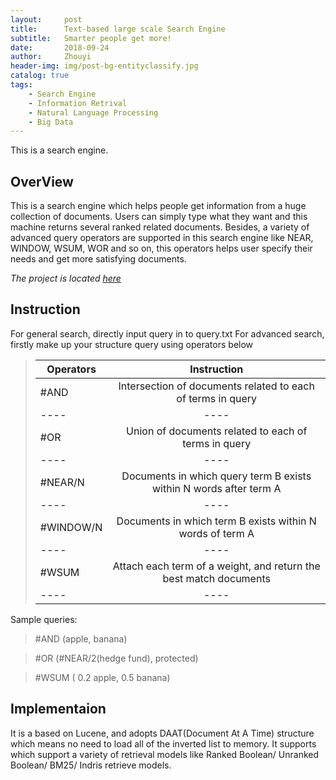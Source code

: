 ```yaml
---
layout:     post
title:      Text-based large scale Search Engine 
subtitle:   Smarter people get more!
date:       2018-09-24
author:     Zhouyi
header-img: img/post-bg-entityclassify.jpg
catalog: true
tags:
    - Search Engine
    - Information Retrival
    - Natural Language Processing
    - Big Data
---
```


This is a search engine.

## OverView

This is a search engine which helps people get information from a huge collection of documents. Users can simply type what they want and this machine returns several ranked related documents. Besides, a variety of advanced query operators are supported in this search engine like NEAR, WINDOW, WSUM, WOR and so on, this operators helps user specify their needs and get more satisfying documents.
 
*The project is located [here](https://github.com/Zhouyiy/Search-Engine.git)*

## Instruction

For general search, directly input query in to query.txt
For advanced search, firstly make up your structure query using operators below

> | Operators| Instruction|
> | ---- |:----:|
> | #AND  | Intersection of documents related to each of terms in query  |
> | ---- |----|
> | #OR   | Union of documents related to each of terms in query|
> | ---- |----|
> | #NEAR/N| Documents in which query term B exists within N words after term A|
> | ---- |----|
> | #WINDOW/N| Documents in which term B exists within N words of term A|
> | ---- |----|
> | #WSUM | Attach each term of a weight, and return the best match documents|
> | ---- |----|

Sample queries:
> \#AND (apple, banana)

> \#OR (#NEAR/2(hedge fund), protected)

> \#WSUM ( 0.2 apple, 0.5 banana)

## Implementaion 

It is a based on Lucene, and adopts DAAT(Document At A Time) structure which means no need to load all of the inverted list to memory. It supports which support a variety of retrieval models like Ranked Boolean/ Unranked Boolean/ BM25/ Indris retrieve models.

